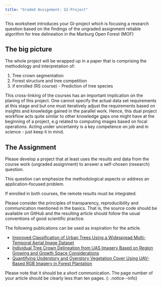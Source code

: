 ```yaml
---
title: "Graded Assignment: GI-Project"
---
```


This worksheet introduces your GI-project which is focusing a research question based on the findings of the ungraded assignment reliable algorithm for tree delineation in the Marburg Open Forest (MOF)

## The big picture
The whole project will be wrapped up in a paper that is comprising the methodology and interpretation of:
1. Tree crown segmentation 
1. Forest structure and tree competition 
1. if enrolled (RS course) - Prediction of tree species 


This cross-linking of the courses has an important implication on the planing of this project. One cannot specify the actual data set requirements at this stage and but one must iteratively adjust the requirements based on insights and knowledge gained in the parallel work. Hence, this dual project workflow acts quite similar to other knowledge gaps one might have at the beginning of a project, e.g related to computing images based on focal operations. Acting under uncertainty is a key competence on job and in science - just keep it in mind.

## The Assignment

Please develop a project that at least uses the results and data from the course work (ungraded assignment) to answer a self-chosen (research) question. 

This question can emphasize the methodological aspects or address an application-focused problem. 

If enrolled in both courses, the remote results must be integrated.

 
Please consider the principles of transparency, reproducibility and communication mentioned in the basics. That is, the source code should be available on GitHub and the resulting article should follow the usual conventions of good scientific practice.

The following publications can be used as inspiration for the article.
* [Improved Classification of Urban Trees Using a Widespread Multi-Temporal Aerial Image Dataset ](https://doi.org/10.3390/rs12152475)
* [Individual Tree Crown Delineation from UAS Imagery Based on Region Growing and Growth Space Considerations](https://www.mdpi.com/2072-4292/12/15/2363) 
* [Quantifying Understory and Overstory Vegetation Cover Using UAV-Based RGB Imagery in Forest Plantation](https://doi.org/10.3390/rs12020298)


Please note that it should be a *short* communication. The page number of your article should be clearly less than ten pages.
{: .notice--info}

